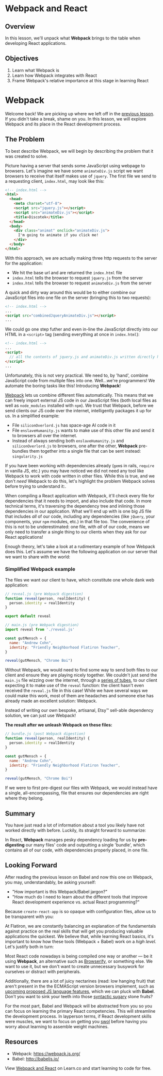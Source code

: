 # Webpack and React

## Overview

In this lesson, we'll unpack what **Webpack** brings to the table when developing React applications.

## Objectives

1. Learn what Webpack is
2. Learn how Webpack integrates with React
3. Frame Webpack's relative importance at this stage in learning React

# Webpack

Welcome back! We are picking up where we left off in the [previous lesson][previous-lesson]. If you didn't take a break, shame on you. In this lesson, we will explore Webpack and its place in the React development process.

## The Problem

To best describe Webpack, we will begin by describing the problem that it was created to solve.

Picture having a server that sends some JavaScript using webpage to browsers. Let's imagine we have some `animateDiv.js` script we want browsers to receive that itself makes use of `jquery`. The first file we send to a requesting client, `index.html`, may look like this:

```html
<!-- index.html -->
<html>
  <head>
    <meta charset="utf-8">
    <script src="jquery.js"></script>
    <script src="animateDiv.js"></script>
    <title>Discotek</title>
  </head>
  <body>
    <div class="animat" onclick="animateDiv.js">
      I'm going to animate if you click me!
    </div>
  </body>
</html>
```

With this approach, we are actually making three http requests to the server for the application:
  - We hit the base url and are returned the `index.html` file
  - `index.html` tells the browser to request `jquery.js` from the server
  - `index.html` tells the browser to request `animateDiv.js` from the server

A quick and dirty way around this would be to either combine our JavaScript files into one file on the server (bringing this to two requests):

```html
<!-- index.html -->
...
<script src="combinedJqueryAnimateDiv.js"></script>
...
```

We could go one step futher and even in-line the JavaScript directly into our HTML in a `<script>` tag (sending everything at once in `index.html`):

```html
<!-- index.html -->
...
<script>
  // all the contents of jquery.js and animateDiv.js written directly here!
</script>
...
```

Unfortunately, this is not very practical. We need to, by 'hand', combine JavaScript code from multiple files into one. Well...we're programmers! We automate the boring tasks like this! Introducing **Webpack**!

[Webpack][Webpack] lets us combine different files automatically. This means that we can freely import external JS code in our JavaScript files (both local files as well as `node_modules` installed with `npm`). We trust that Webpack, before we send clients our JS code over the internet, intelligently packages it up for us. In a simplified example:
  - File `siliconOverlord.js` has space-age AI code in it
  - File `enslaveHumanity.js` wants to make use of this other file and send it to browsers all over the internet.
  - Instead of always sending both `enslaveHumanity.js` and `siliconOverlord.js` to browsers, one after the other, **Webpack** pre-bundles them together into a single file that can be sent instead: `singularity.js`

If you have been working with dependencies already (`gem`s in rails, `require` in vanilla JS, etc.) you may have noticed we did not need any tool like Webpack to work with code written in other files. While this is true, and we don't _need_ Webpack to do this, let's highlight the problem Webpack solves before trying to understand it:.

When compiling a React application with Webpack, it'll check every file for dependencies that it needs to import, and also include that code. In more technical terms, it's traversing the dependency tree and inlining those dependencies in our application. What we'll end up with is one big JS file that includes _all_ of our code, including any dependencies (like `jQuery`, your components, your `npm` modules, etc.) in that file too. The convenience of this is not to be underestimated: one file, with _all_ of our code, means we only need to transfer a single thing to our clients when they ask for our React applications!

Enough theory, let's take a look at a rudimentary example of how Webpack does this. Let's assume we have the following application on our server that we want to share with the world:

### Simplified Webpack example

The files we want our client to have, which constitute one whole dank web application:

```JavaScript
// reveal.js (pre Webpack digestion)
function reveal(person, realIdentity) {
  person.identity = realIdentity
}

export default reveal
```
```JavaScript
// main.js (pre Webpack digestion)
import reveal from './reveal.js'

const gutMensch = {
  name: "Andrew Cohn",
  identity: "Friendly Neighborhood Flatiron Teacher",
}

reveal(gutMensch, "Chrome Boi")
```

Without Webpack, we would need to find some way to send both files to our client and ensure they are playing  nicely together. We couldn't just send the `main.js` file wizzing over the internet, through a [series of tubes][tubes], to our client expecting it to make use of the `reveal` function: the client hasn't even received the `reveal.js` file in this case! While we have several ways we could make this work, most of them are headaches and someone else has already made an excellent solution: Webpack.

Instead of writing our own bespoke, artisanal, Etsy&trade; sell-able dependency solution, we can just use Webpack!


**The result after we unleash Webpack on these files:**

```JavaScript
// bundle.js (post Webpack digestion)
function reveal(person, realIdentity) {
  person.identity = realIdentity
}

const gutMensch = {
  name: "Andrew Cohn",
  identity: "Friendly Neighborhood Flatiron Teacher",
}

reveal(gutMensch, "Chrome Boi")
```

If we were to first pre-digest our files with Webpack, we would instead have a single, all-encompassing, file that ensures our dependencies are right where they belong.

## Summary

You have just read a lot of information about a tool you likely have not worked directly with before. Luckily, its straight forward to summarize:

In React, **Webpack** manages pesky dependency loading for us by **pre-digesting** our many files' code and outputting a single 'bundle', which contains all of our code, with dependencies properly placed, in one file.

## Looking Forward

After reading the previous lesson on Babel and now this one on Webpack, you may, understandably, be asking yourself:
  - "How important is this Webpack/Babel jargon?"
  - "How much do I need to learn about the different tools that improve React development experience vs. actual React programming?"

Because `create-react-app` is so opaque with configuration files, allow us to be transparent with you:

At Flatiron, we are constantly balancing an explanation of the fundamentals against practice on the real skills that will get you producing valuable applications the quickest. We believe that, while learning React basics, it's important to know how these tools (Webpack + Babel) work on a _high level_. Let's justify both in turn:

Most React code nowadays is being compiled one way or another — be it using **Webpack**, an alternative such as [Browserify][browserify], or something else. We want to use it, but we don't want to create unnecessary busywork for ourselves or distract with peripherals.

Additionally, there are a lot of juicy nectarines (read: low hanging fruit) that aren't present in the the ECMAScript version browsers implement, such as [upcoming proposed JS language features][babel-stage-2], which we can pluck with **Babel**. Don't you want to sink your teeth into those [syntactic sugary][syntactic-sugar] stone fruits?

For the most part, Babel and Webpack will be abstracted from you so you can focus on learning the primary React competencies.  This will streamline the development process. In layperson terms, if React development skills were muscles, we want to focus on getting you [swol][swol] before having you worry about learning to assemble weight machines.

## Resources
- Webpack: https://webpack.js.org/
- Babel: http://babeljs.io/

<p class='util--hide'>View <a href='https://learn.co/lessons/webpack-and-react'>Webpack and React</a> on Learn.co and start learning to code for free.</p>

[previous-lesson]: https://learn.co/lessons/babel-and-react
[babel-stage-2]: https://babeljs.io/docs/plugins/preset-stage-2/
[webpack]: https://webpack.js.org/
[tubes]: https://en.wikipedia.org/wiki/Series_of_tubes
[jsx]: https://babeljs.io/docs/plugins/transform-react-jsx/
[browserify]: http://browserify.org/
[syntactic-sugar]: https://en.wikipedia.org/wiki/Syntactic_sugar
[swol]: https://i.imgur.com/RAegPMp.jpg
[hydrofoil]:https://www.google.com/search?q=hydrofoil+catamaran&source=lnms&tbm=isch&sa=X&ved=0ahUKEwia5Yyls-rZAhWIjVkKHdd-A3MQ_AUICygC&biw=1280&bih=659#imgrc=JhI18wkkvwakwM:
[they-fly]:https://www.youtube.com/watch?v=a49jy9ba4FQ&t=06m
